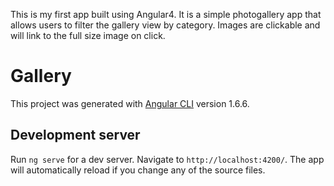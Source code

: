 This is my first app built using Angular4.  It is a simple photogallery app that allows users to filter the gallery view by category.  Images are clickable and will link to the full size image on click.

# Gallery

This project was generated with [Angular CLI](https://github.com/angular/angular-cli) version 1.6.6.

## Development server

Run `ng serve` for a dev server. Navigate to `http://localhost:4200/`. The app will automatically reload if you change any of the source files.


